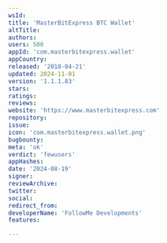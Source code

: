 ```yaml
---
wsId: 
title: 'MasterBitExpress BTC Wallet'
altTitle: 
authors: 
users: 500
appId: 'com.masterbitexpress.wallet'
appCountry: 
released: '2018-04-21'
updated: 2024-11-01
version: '1.1.1.83'
stars: 
ratings: 
reviews: 
website: 'https://www.masterbitexpress.com'
repository: 
issue: 
icon: 'com.masterbitexpress.wallet.png'
bugbounty: 
meta: 'ok'
verdict: 'fewusers'
appHashes: 
date: '2024-08-19'
signer: 
reviewArchive: 
twitter: 
social: 
redirect_from: 
developerName: 'FollowMe Developments'
features: 

---
```


